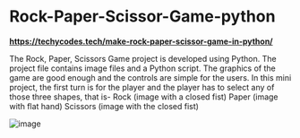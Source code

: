 # Rock-Paper-Scissor-Game-python

**https://techycodes.tech/make-rock-paper-scissor-game-in-python/**

The Rock, Paper, Scissors Game project is developed using Python.  The project file contains image files and a Python script.  The graphics of the game are good enough and the controls are simple for the users. In this mini project, the first turn is for the player and the player has to select any of those three shapes, that is-  Rock (image with a closed fist) Paper (image with flat hand) Scissors (image with the closed fist)

![image](https://user-images.githubusercontent.com/73032070/127990468-3995ef67-a144-4825-bcb0-2ce1dce2aa4f.png)

